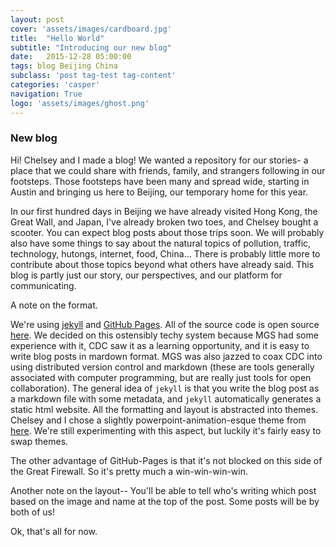 ```yaml
---
layout: post
cover: 'assets/images/cardboard.jpg'
title:  "Hello World"
subtitle: "Introducing our new blog"
date:   2015-12-28 05:00:00
tags: blog Beijing China
subclass: 'post tag-test tag-content'
categories: 'casper'
navigation: True
logo: 'assets/images/ghost.png'
---
```




### New blog

Hi! Chelsey and I made a blog!  We wanted a repository for our stories- a place that we could share with friends, family, and strangers following in our footsteps.  Those footsteps have been many and spread wide, starting in Austin and bringing us here to Beijing, our temporary home for this year.

In our first hundred days in Beijing we have already visited Hong Kong, the Great Wall, and Japan, I've already broken two toes, and Chelsey bought a scooter.  You can expect blog posts about those trips soon.  We will probably also have some things to say about the natural topics of pollution, traffic, technology, hutongs, internet, food, China...  There is probably little more to contribute about those topics beyond what others have already said.  This blog is partly just our story, our perspectives, and our platform for communicating.

A note on the format.  

We're using [jekyll](http://jekyllrb.com) and [GitHub Pages](http://pages.github.com).  All of the source code is open source [here](http://www.github.com/chugly).  We decided on this ostensibly techy system because MGS had some experience with it, CDC saw it as a learning opportunity, and it is easy to write blog posts in mardown format.  MGS was also jazzed to coax CDC into using distributed version control and markdown (these are tools generally associated with computer programming, but are really just tools for open collaboration).  The general idea of `jekyll` is that you write the blog post as a markdown file with some metadata, and `jekyll` automatically generates a static html website.  All the formatting and layout is abstracted into themes.  Chelsey and I chose a slightly powerpoint-animation-esque theme from [here](http://jekyllthemes.org).  We're still experimenting with this aspect, but luckily it's fairly easy to swap themes.

The other advantage of GitHub-Pages is that it's not blocked on this side of the Great Firewall.  So it's pretty much a win-win-win-win.

Another note on the layout-- You'll be able to tell who's writing which post based on the image and name at the top of the post.  Some posts will be by both of us!

Ok, that's all for now.